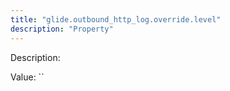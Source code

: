 ```yaml
---
title: "glide.outbound_http_log.override.level"
description: "Property"
---
```


Description: 

Value: ``